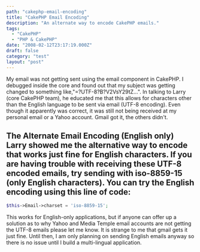 ```yaml
---
path: "cakephp-email-encoding"
title: "CakePHP Email Encoding"
description: "An alternate way to encode CakePHP emails."
tags: 
  - "CakePHP"
  - "PHP & CakePHP"
date: "2008-02-12T23:17:19.000Z"
draft: false
category: "test"
layout: "post"
---
```


My email was not getting sent using the email component in CakePHP. I debugged inside the core and found out that my subject was getting changed to something like,"=?UTF-8?B?V2VsY29tZ...". In talking to Larry (core CakePHP team), he educated me that this allows for characters other than the English language to be sent via email (UTF-8 encoding). Even though it apparently was correct, it was still not being received at my personal email or a Yahoo account. Gmail got it, the others didn't.

## The Alternate Email Encoding (English only) Larry showed me the alternative way to encode that works just fine for English characters. If you are having trouble with receiving these UTF-8 encoded emails, try sending with iso-8859-15 (only English characters). You can try the English encoding using this line of code:
```php
$this->Email->charset = 'iso-8859-15';
```

This works for English-only applications, but if anyone can offer up a solution as to why Yahoo and Media Temple email accounts are not getting the UTF-8 emails please let me know. It is strange to me that gmail gets it just fine. Until then, I am only planning on sending English emails anyway so there is no issue until I build a multi-lingual application.